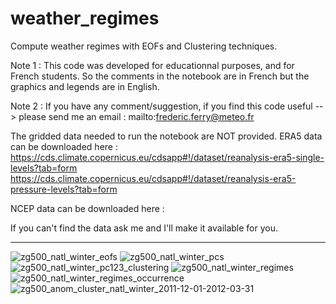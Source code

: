 # weather_regimes
Compute weather regimes with EOFs and Clustering techniques.

Note 1 : This code was developed for educationnal purposes, and for French students. So the comments in the notebook are in French but the graphics and legends are in English.

Note 2 : If you have any comment/suggestion, if you find this code useful --> please send me an email : mailto:frederic.ferry@meteo.fr

The gridded data needed to run the notebook are NOT provided.
ERA5 data can be downloaded here :
https://cds.climate.copernicus.eu/cdsapp#!/dataset/reanalysis-era5-single-levels?tab=form
https://cds.climate.copernicus.eu/cdsapp#!/dataset/reanalysis-era5-pressure-levels?tab=form

NCEP data can be downloaded here :


If you can't find the data ask me and I'll make it available for you.

--------------------------------------------------------------------------------------------------------------------------------------------------


![zg500_natl_winter_eofs](https://user-images.githubusercontent.com/76565450/162587432-3571e6ca-4e9b-42c0-b8e9-116b400f3aad.png)
![zg500_natl_winter_pcs](https://user-images.githubusercontent.com/76565450/162587440-83b24964-27b5-44ad-9804-e73a9307face.png)
![zg500_natl_winter_pc123_clustering](https://user-images.githubusercontent.com/76565450/162587455-6d867c20-e147-4c01-8765-e988f29c5576.png)
![zg500_natl_winter_regimes](https://user-images.githubusercontent.com/76565450/162587462-ac143eba-d7dd-4065-b3d3-adcee87519db.png)
![zg500_natl_winter_regimes_occurrence](https://user-images.githubusercontent.com/76565450/162587479-9b5a76b0-79a0-44a8-be68-ec3a375cac3f.png)
![zg500_anom_cluster_natl_winter_2011-12-01-2012-03-31](https://user-images.githubusercontent.com/76565450/162587512-52bab75a-3d29-476b-af44-fc8ad4c670d3.gif)
